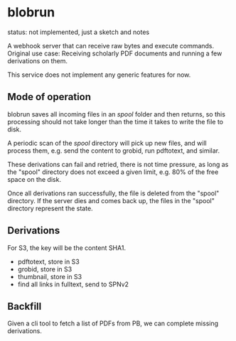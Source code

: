 # blobrun

status: not implemented, just a sketch and notes

A webhook server that can receive raw bytes and execute commands. Original use
case: Receiving scholarly PDF documents and running a few derivations on them.

This service does not implement any generic features for now.

## Mode of operation

blobrun saves all incoming files in an *spool* folder and then returns, so this
processing should not take longer than the time it takes to write the file to
disk.

A periodic scan of the *spool* directory will pick up new files, and
will process them, e.g. send the content to grobid, run pdftotext, and similar.

These derivations can fail and retried, there is not time pressure, as long as
the "spool" directory does not exceed a given limit, e.g. 80% of the free space
on the disk.

Once all derivations ran successfully, the file is deleted from the "spool"
directory. If the server dies and comes back up, the files in the "spool"
directory represent the state.

## Derivations

For S3, the key will be the content SHA1.

* pdftotext, store in S3
* grobid, store in S3
* thumbnail, store in S3
* find all links in fulltext, send to SPNv2

## Backfill

Given a cli tool to fetch a list of PDFs from PB, we can complete missing
derivations.

